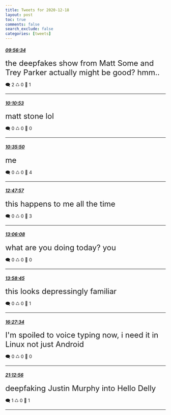 ```yaml
---
title: Tweets for 2020-12-18
layout: post
toc: true
comments: false
search_exclude: false
categories: [tweets]
---
```



#### <a href = "https://twitter.com/deepfates/status/1339977870962245635">*09:56:34*</a>

<font size="5">the deepfakes show from Matt Some and Trey Parker actually might be good? hmm..</font>



🗨️ 2 ♺ 0 🤍  1   

---
    
#### <a href = "https://twitter.com/deepfates/status/1339981472300732416">*10:10:53*</a>

<font size="5">matt stone lol</font>



🗨️ 0 ♺ 0 🤍  0   

---
    
#### <a href = "https://twitter.com/deepfates/status/1339987749902950400">*10:35:50*</a>

<font size="5">me</font>



🗨️ 0 ♺ 0 🤍  4   

---
    
#### <a href = "https://twitter.com/deepfates/status/1340020999962554369">*12:47:57*</a>

<font size="5">this happens to me all the time</font>



🗨️ 0 ♺ 0 🤍  3   

---
    
#### <a href = "https://twitter.com/deepfates/status/1340025576854188033">*13:06:08*</a>

<font size="5">what are you doing today?  you</font>



🗨️ 0 ♺ 0 🤍  0   

---
    
#### <a href = "https://twitter.com/deepfates/status/1340038817890197504">*13:58:45*</a>

<font size="5">this looks depressingly familiar</font>



🗨️ 0 ♺ 0 🤍  1   

---
    
#### <a href = "https://twitter.com/deepfates/status/1340076269401083904">*16:27:34*</a>

<font size="5">I'm spoiled to voice typing now, i need it in Linux not just Android</font>



🗨️ 0 ♺ 0 🤍  0   

---
    
#### <a href = "https://twitter.com/deepfates/status/1340148081732435968">*21:12:56*</a>

<font size="5">deepfaking Justin Murphy into Hello Delly</font>



🗨️ 1 ♺ 0 🤍  1   

---
    
            

